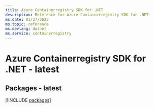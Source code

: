 ```yaml
---
title: Azure Containerregistry SDK for .NET
description: Reference for Azure Containerregistry SDK for .NET
ms.date: 01/27/2025
ms.topic: reference
ms.devlang: dotnet
ms.service: containerregistry
---
```

# Azure Containerregistry SDK for .NET - latest
## Packages - latest
[!INCLUDE [packages](containerregistry-index.md)]